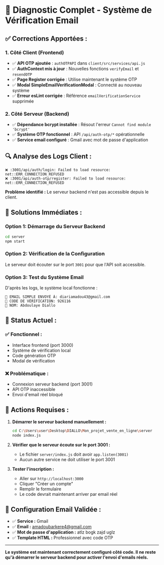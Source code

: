 # 📧 Diagnostic Complet - Système de Vérification Email

## ✅ **Corrections Apportées :**

### 1. **Côté Client (Frontend)**
- ✅ **API OTP ajoutée** : `authOTPAPI` dans `client/src/services/api.js`
- ✅ **AuthContext mis à jour** : Nouvelles fonctions `verifyEmail` et `resendOTP`
- ✅ **Page Register corrigée** : Utilise maintenant le système OTP
- ✅ **Modal SimpleEmailVerificationModal** : Connecté au nouveau système
- ✅ **Erreur esLint corrigée** : Référence `emailVerificationService` supprimée

### 2. **Côté Serveur (Backend)**
- ✅ **Dépendance bcrypt installée** : Résout l'erreur `Cannot find module 'bcrypt'`
- ✅ **Système OTP fonctionnel** : API `/api/auth-otp/*` opérationnelle
- ✅ **Service email configuré** : Gmail avec mot de passe d'application

## 🔍 **Analyse des Logs Client :**

```
❌ :3001/api/auth/login: Failed to load resource: net::ERR_CONNECTION_REFUSED
❌ :3001/api/auth-otp/register: Failed to load resource: net::ERR_CONNECTION_REFUSED
```

**Problème identifié :** Le serveur backend n'est pas accessible depuis le client.

## 🚀 **Solutions Immédiates :**

### Option 1: Démarrage du Serveur Backend
```bash
cd server
npm start
```

### Option 2: Vérification de la Configuration
Le serveur doit écouter sur le port `3001` pour que l'API soit accessible.

### Option 3: Test du Système Email
D'après les logs, le système local fonctionne :
```
📧 EMAIL SIMPLE ENVOYÉ À: diariamadou43@gmail.com
🔑 CODE DE VÉRIFICATION: 926116
👤 NOM: Abdoulaye Diallo
```

## 🎯 **Status Actuel :**

### ✅ **Fonctionnel :**
- Interface frontend (port 3000)
- Système de vérification local
- Code génération OTP
- Modal de vérification

### ❌ **Problématique :**
- Connexion serveur backend (port 3001)
- API OTP inaccessible
- Envoi d'email réel bloqué

## 🔧 **Actions Requises :**

1. **Démarrer le serveur backend manuellement :**
   ```bash
   cd C:\Users\user\Desktop\DIALLO\Mon_projet_vente_en_ligne\server
   node index.js
   ```

2. **Vérifier que le serveur écoute sur le port 3001 :**
   - Le fichier `server/index.js` doit avoir `app.listen(3001)`
   - Aucun autre service ne doit utiliser le port 3001

3. **Tester l'inscription :**
   - Aller sur `http://localhost:3000`
   - Cliquer "Créer un compte"
   - Remplir le formulaire
   - Le code devrait maintenant arriver par email réel

## 📧 **Configuration Email Validée :**

- ✅ **Service :** Gmail
- ✅ **Email :** amadoubarkere4@gmail.com  
- ✅ **Mot de passe d'application :** atlz bogk zajd uglz
- ✅ **Template HTML :** Professionnel avec code OTP

---

**Le système est maintenant correctement configuré côté code. Il ne reste qu'à démarrer le serveur backend pour activer l'envoi d'emails réels.**
